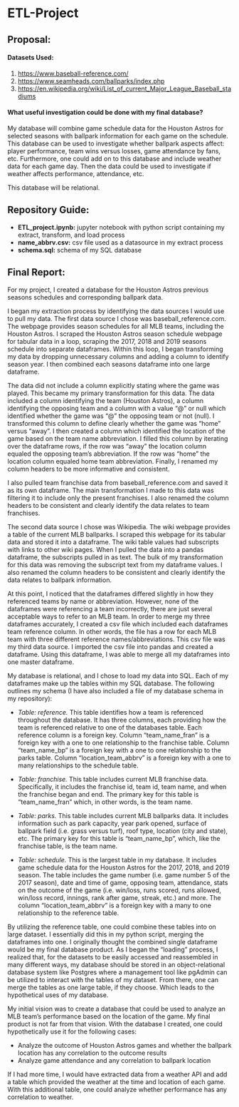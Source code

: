 # ETL-Project

## Proposal: 

#### Datasets Used:
1. https://www.baseball-reference.com/
2. https://www.seamheads.com/ballparks/index.php
3. https://en.wikipedia.org/wiki/List_of_current_Major_League_Baseball_stadiums

#### What useful investigation could be done with my final database?
My database will combine game schedule data for the Houston Astros for selected seasons with ballpark information for each game on the schedule. This database can be used to investigate whether ballpark aspects affect: player performance, team wins versus losses, game attendance by fans, etc. Furthermore, one could add on to this database and include weather data for each game day. Then the data could be used to investigate if weather affects performance, attendance, etc.

This database will be relational.

## Repository Guide:
- **ETL_project.ipynb:** jupyter notebook with python script containing my extract, transform, and load process
- **name_abbrv.csv:** csv file used as a datasource in my extract process
- **schema.sql:** schema of my SQL database

## Final Report: 

For my project, I created a database for the Houston Astros previous seasons schedules and corresponding ballpark data. 

I began my extraction process by identifying the data sources I would use to pull my data. The first data source I chose was baseball_reference.com. The webpage provides season schedules for all MLB teams, including the Houston Astros. I scraped the Houston Astros season schedule webpage for tabular data in a loop, scraping the 2017, 2018 and 2019 seasons schedule into separate dataframes. Within this loop, I began transforming my data by dropping unnecessary columns and adding a column to identify season year. I then combined each seasons dataframe into one large dataframe. 

The data did not include a column explicitly stating where the game was played. This became my primary transformation for this data. The data included a column identifying the team (Houston Astros), a column identifying the opposing team and a column with a value “@” or null which identified whether the game was “@” the opposing team or not (null). I transformed this column to define clearly whether the game was “home” versus “away”. I then created a column which identified the location of the game based on the team name abbreviation. I filled this column by iterating over the dataframe rows, if the row was “away” the location column equaled the opposing team’s abbreviation. If the row was “home” the location column equaled home team abbreviation. Finally, I renamed my column headers to be more informative and consistent. 

I also pulled team franchise data from baseball_reference.com and saved it as its own dataframe. The main transformation I made to this data was filtering it to include only the present franchises. I also renamed the column headers to be consistent and clearly identify the data relates to team franchises.

The second data source I chose was Wikipedia. The wiki webpage provides a table of the current MLB ballparks. I scraped this webpage for its tabular data and stored it into a dataframe. The wiki table values had subscripts with links to other wiki pages. When I pulled the data into a pandas dataframe, the subscripts pulled in as text. The bulk of my transformation for this data was removing the subscript text from my dataframe values. I also renamed the column headers to be consistent and clearly identify the data relates to ballpark information. 

At this point, I noticed that the dataframes differed slightly in how they referenced teams by name or abbreviation. However, none of the dataframes were referencing a team incorrectly, there are just several acceptable ways to refer to an MLB team. In order to merge my three dataframes accurately, I created a csv file which included each dataframes team reference column. In other words, the file has a row for each MLB team with three different reference names/abbreviations. This csv file was my third data source. I imported the csv file into pandas and created a dataframe. Using this dataframe, I was able to merge all my dataframes into one master dataframe. 

My database is relational, and I chose to load my data into SQL. Each of my dataframes make up the tables within my SQL database. The following outlines my schema (I have also included a file of my database schema in my repository):

- *Table: reference.* This table identifies how a team is referenced throughout the database. It has three columns, each providing how the team is referenced relative to one of the databases table. Each reference column is a foreign key. Column “team_name_fran” is a foreign key with a one to one relationship to the franchise table. Column “team_name_bp” is a foreign key with a one to one relationship to the parks table. Column “location_team_abbrv” is a foreign key with a one to many relationships to the schedule table.

- *Table: franchise.* This table includes current MLB franchise data. Specifically, it includes the franchise id, team id, team name, and when the franchise began and end. The primary key for this table is “team_name_fran” which, in other words, is the team name. 

- *Table: parks.* This table includes current MLB ballparks data. It includes information such as park capacity, year park opened, surface of ballpark field (i.e. grass versus turf), roof type, location (city and state), etc. The primary key for this table is “team_name_bp”, which, like the franchise table, is the team name. 

- *Table: schedule.* This is the largest table in my database. It includes game schedule data for the Houston Astros for the 2017, 2018, and 2019 season. The table includes the game number (i.e. game number 5 of the 2017 season), date and time of game, opposing team, attendance, stats on the outcome of the game (i.e. win/loss, runs scored, runs allowed, win/loss record, innings, rank after game, streak, etc.) and more. The column “location_team_abbrv” is a foreign key with a many to one relationship to the reference table. 

By utilizing the reference table, one could combine these tables into on large dataset. I essentially did this in my python script, merging the dataframes into one. I originally thought the combined single dataframe would be my final database product. As I began the “loading” process, I realized that, for the datasets to be easily accessed and reassembled in many different ways, my database should be stored in an object-relational database system like Postgres where a management tool like pgAdmin can be utilized to interact with the tables of my dataset. From there, one can merge the tables as one large table, if they choose. Which leads to the hypothetical uses of my database.

My initial vision was to create a database that could be used to analyze an MLB team’s performance based on the location of the game. My final product is not far from that vision. With the database I created, one could hypothetically use it for the following cases:
- Analyze the outcome of Houston Astros games and whether the ballpark location has any correlation to the outcome results
- Analyze game attendance and any correlation to ballpark location 

If I had more time, I would have extracted data from a weather API and add a table which provided the weather at the time and location of each game. With this additional table, one could analyze whether performance has any correlation to weather. 
